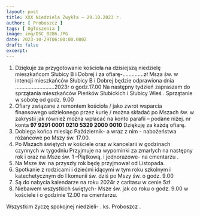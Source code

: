 ```yaml
---
layout: post
title: XXX Niedziela Zwykła — 29.10.2023 r.
author: [ Proboszcz ]
tags: [ Ogłoszenia ]
image: img/DSC_0286.JPG
date: 2023-10-29T06:00:00.000Z
draft: false
excerpt: 
---
```


1. Dziękuje za przygotowanie kościoła  na  dzisiejszą niedzielę mieszkańcom Słubicy B i Dobrej   i za ofiarę-…………..zł      Msza św. w intencji mieszkańców Słubicy B i Dobrej  będzie odprawiona dnia ………………..…...2023r o godz.17.00    Na następny tydzień zapraszam do sprzątania mieszkańców Pieńków Słubickich i Słubicy Wieś  .  Sprzątanie w sobotę od godz. 9.00
2. Ofiary związane z remontem kościoła / jako zwrot wsparcia finansowego udzielonego przez kurię / można składać po Mszach św. w zakrystii jak również można wpłacać  na konto parafii – podane niżej.
nr konta **97 9291 0001 0210 5329 2000 0010** Dziękuję za każdą ofiarę. 
3. Dobiega końca miesiąc Październik- a wraz z nim  - nabożeństwa różańcowe po Mszy św. 17.00.    
4. Po Mszach świętych w kościele oraz w kancelarii w godzinach czynnych w tygodniu  Przyjmuje  na wypominki za zmarłych na następny rok i oraz na Msze św. 1 –Piątkową, i jednorazowe- na cmentarzu .  
5. Na Msze św.  na przyszły rok będę przyjmował od Listopada. 
6. Spotkanie z rodzicami i dziećmi idącymi w tym roku szkolnym i katechetycznym do I komunii św. dziś  po Mszy św. o godz. 9.00    
7. Są do nabycia kalendarze na roku 2024r z caritasu w cenie 5zł   
8. Niebawem wszystkich świętych- Msze św. jak co roku o godz. 9.00 w kościele i o godzinie 12.00 na cmentarzu.
      
Wszystkim życzę spokojnej niedzieli- . ks. Proboszcz . 



